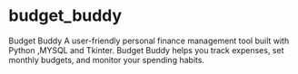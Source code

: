 # budget_buddy
Budget Buddy
A user-friendly personal finance management tool built with Python ,MYSQL and Tkinter. Budget Buddy helps you track expenses, set monthly budgets, and monitor your spending habits.
